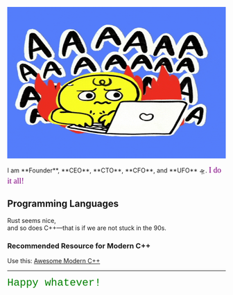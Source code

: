 <p align="center">
  <img src="https://github.com/loarsaw/loarsaw/blob/main/giphy.gif?raw=true" width="550" height="350" />
</p>
I am **Founder**, **CEO**, **CTO**, **CFO**, and **UFO** 🛸.  
<font face="Comic Sans MS" color="purple" size="4">I do it all!</font>

## Programming Languages

Rust seems nice,  
and so does C++—that is if we are not stuck in the 90s.  

### Recommended Resource for Modern C++
Use this: [Awesome Modern C++](https://github.com/rigtorp/awesome-modern-cpp)

---

<font face="Courier New" color="green" size="5">Happy whatever!</font>